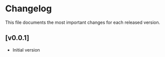 # Changelog

This file documents the most important changes for each released version.

## [v0.0.1]

- Initial version
